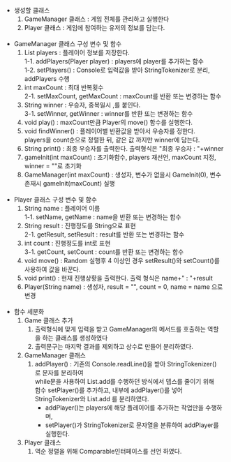- 생성할 클래스
    1. GameManager 클래스 : 게임 전체를 관리하고 실행한다
    2. Player 클래스 : 게임에 참여하는 유저의 정보를 담는다.
    <br><br>
- GameManager 클래스 구성 변수 및 함수
    1. List<Player> players : 플레이어 정보를 저장한다.
        <br>1-1. addPlayers(Player player) : players에 player를 추가하는 함수
        <br>1-2. setPlayers() : Console로 입력값을 받아 StringTokenizer로 분리, addPlayers 수행 
    2. int maxCount : 최대 반복횟수
        <br>2-1. setMaxCount, getMaxCount : maxCount를 반환 또는 변경하는 함수
    3. String winner : 우승자, 중복일시 ,를 붙인다.
        <br>3-1. setWinner, getWinner : winner를 반환 또는 변경하는 함수
    4. void play() : maxCount만큼 Player의 move() 함수를 실행한다.
    5. void findWinner() : 플레이어별 반환값을 받아서 우승자를 정한다.
        <br> players을 count순으로 정렬한 뒤, 같은 값 까지만 winner에 담는다.
    6. String print() : 최종 우승자를 출력한다. 출력형식은 "최종 우승자 : "+winner
    7. gameInit(int maxCount) : 초기화함수, players 재선언, maxCount 지정, winner = ""로 초기화
    8. GameManager(int maxCount) : 생성자, 변수가 없을시 GameInit(0), 변수 존재시 gameInit(maxCount) 실행   
    <br>
- Player 클래스 구성 변수 및 함수
    1. String name : 플레이어 이름
        <br>1-1. setName, getName : name을 반환 또는 변경하는 함수
    2. String result : 진행정도를 String으로 표현
        <br>2-1. getResult, setResult : result를 반환 또는 변경하는 함수
    3. int count : 진행정도를 int로 표현
        <br>3-1. getCount, setCount : count를 반환 또는 변경하는 함수
    4. void move() : Random 실행후 4 이상인 경우 setResult()와 setCount()를 사용하여 값을 바꾼다.
    5. void print() : 현재 진행상황을 출력한다. 출력 형식은 name+" : "+result
    6. Player(String name) : 생성자, result = "", count = 0, name = name 으로 변경
    <br><br>
- 함수 세분화
    1. Game 클래스 추가
        1. 출력형식에 맞게 입력을 받고 GameManager의 메서드를 호출하는 역할을 하는 클래스를 생성하였다
        2. 출력문구는 마지막 결과를 제외하고 상수로 만들어 분리하였다.
    2. GameManager 클래스
        1. addPlayer() : 기존의 Console.readLine()을 받아 StringTokenizer() 로 문자를 분리하여 
            <br>while문을 사용하여 List.add를 수행하던 방식에서 뎁스를 줄이기 위해
            <br>함수 setPlayer()를 추가하고, 내부에 addPlayer()를 넣어 StringTokenizer와 List.add 를 분리하였다.
            - addPlayer()는 players에 해당 플레이어를 추가하는 작업만을 수행하며,
            - setPlayer()가 StringTokenizer로 문자열을 분류하여 addPlayer를 실행한다.
    3. Player 클래스
       1. 역순 정렬을 위해 Comparable<Player>인터페이스를 선언 하였다.